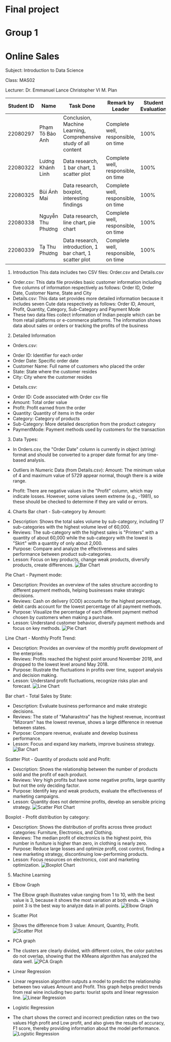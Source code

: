 # Final project 
# Group 1 
# Online Sales
Subject: Introduction to Data Science

Class: MAS02

Lecturer: Dr. Emmanuel Lance Christopher VI M. Plan

| Student ID | Name               | Task Done                                               | Remark by Leader                    | Student Evaluation |
|------------|--------------------|---------------------------------------------------------|-------------------------------------|--------------------|
| 22080297   | Phạm Tô Bảo Anh   | Conclusion, Machine Learning, Comprehensive study of all content | Complete well, responsible, on time | 100%               |
| 22080322   | Lương Khánh Linh  | Data research, 1 bar chart, 1 scatter plot              | Complete well, responsible, on time | 100%               |
| 22080325   | Bùi Ánh Mai      | Data research, boxplot, interesting findings            | Complete well, responsible, on time | 100%               |
| 22080338   | Nguyễn Thu Phương | Data research, line chart, pie chart                    | Complete well, responsible, on time | 100%               |
| 22080339   | Tạ Thu Phương     | Data research, introduction, 1 bar chart, 1 scatter plot | Complete well, responsible, on time | 100%               |

1. Introduction
This data includes two CSV files: Order.csv and Details.csv
- Order.csv: This data file provides basic customer information including five columns of information respectively as follows: Order ID, Order Date, Customer Name, State and City
- Details.csv: This data set provides more detailed information because it includes seven Cute data respectively as follows: Order ID, Amount, Profit, Quantity, Category, Sub-Category and Payment Mode
- These two data files collect information of Indian people which can be from retail platforms or e-commerce platforms. The information shows data about sales or orders or tracking the profits of the business
2. Detailed Information
   
- Orders.csv:
+ Order ID: Identifier for each order
+ Order Date: Specific order date
+ Customer Name: Full name of customers who placed the order
+ State: State where the customer resides
+ City: City where the customer resides
  
- Details.csv:
+ Order ID: Code associated with Order csv file
+ Amount: Total order value
+ Profit: Profit earned from the order
+ Quantity: Quantity of items in the order
+ Category: Category of products
+ Sub-Category: More detailed description from the product category
+ PaymentMode: Payment methods used by customers for the transaction

3. Data Types:
- In Orders.csv, the "Order Date" column is currently in object (string) format and should be converted 
to a proper date format for any time-based analysis.

- Outliers in Numeric Data (from Details.csv): Amount: The minimum value of 4 and maximum value of 5729 appear normal, though there is a wide range.

- Profit: There are negative values in the "Profit" column, which may indicate losses. However, some values seem extreme (e.g., -1981), so these should be checked to determine if they are valid or errors.

4. Charts
Bar chart - Sub-category by Amount:
+ Description: Shows the total sales volume by sub-category, including 17 sub-categories with the highest volume level of 60,000.
+ Reviews: The sub-category with the highest sales is "Printers" with a quantity of about 60,000 while the sub-category with the lowest is "Skirt" with a quantity of only about 2,000.
+ Purpose: Compare and analyze the effectiveness and sales performance between product sub-categories.
+ Lesson: Focus on key products, change weak products, diversify products, create differences.
![Bar Chart](image/bar1.jpg)

Pie Chart - Payment mode:
+ Description: Provides an overview of the sales structure according to different payment methods, helping businesses make strategic decisions.
+ Reviews: Cash on delivery (COD) accounts for the highest percentage, debit cards account for the lowest percentage of all payment methods.
+ Purpose: Visualize the percentage of each different payment method chosen by customers when making a purchase.
+ Lesson: Understand customer behavior, diversify payment methods and focus on key methods.
![Pie Chart](image/pie.jpg)

Line Chart - Monthly Profit Trend:
+ Description: Provides an overview of the monthly profit development of the enterprise.
+ Reviews: Profits reached the highest point around November 2018, and dropped to the lowest level around May 2018.
+ Purpose: Illustrate the fluctuations in profits over time, support analysis and decision making.
+ Lesson: Understand profit fluctuations, recognize risks plan and forecast.
![Line Chart](image/line.jpg)

Bar chart - Total Sales by State:
+ Description: Evaluate business performance and make strategic decisions.
+ Reviews: The state of "Maharashtra" has the highest revenue, incontrast "Mizoram" has the lowest revenue, shows a large difference in revenue between states.
+ Purpose: Compare revenue, evaluate and develop business performance.
+ Lesson: Focus and expand key markets, improve business strategy.
![Bar Chart](image/bar2.jpg)

Scatter Plot - Quantity of products sold and Profit:
+ Description: Shows the relationship between the number of products sold and the profit of each product.
+ Reviews: Very high profits but have some negative profits, large quantity but not the only deciding factor.
+ Purpose: Identify key and weak products, evaluate the effectiveness of marketing campaigns.
+ Lesson: Quantity does not determine profits, develop an sensible pricing strategy.
![Scatter Plot Chart](image/scatterplot.jpg)

Boxplot - Profit distribution by category:
+ Description: Shows the distribution of profits across three product categories: Furniture, Electronics, and Clothing.
+ Reviews: The median profit of electronics is the highest point, this number in funiture is higher than zero, in clothing is nearly zero.
+ Purpose: Reduce large losses and optimize profit, cost control, finding a new marketing strategy, discontinuing low-performing products.
+ Lesson: Focus resources on electronics, cost and marketing optimization.
![Boxplot Chart](image/boxplot.jpg)

5. Machine Learning
- Elbow Graph
+ The Elbow graph illustrates value ranging from 1 to 10, with the best value is 3, because it shows the most variation at both ends.
=> Using point 3 is the best way to analyze data in all points.
![Elbow Graph](image/elbow.jpg)
- Scatter Plot 
+ Shows the difference from 3 value: Amount, Quantity, Profit.
![Scatter Plot](image/Kmeans.jpg)
- PCA graph
+ The clusters are clearly divided, with different colors, the color patches do not overlap, showing that the KMeans algorithm has analyzed the data well.
![PCA Graph](image/pca.jpg)
- Linear Regression
+ Linear regression algorithm outputs a model to predict the relationship between two values ​​Amount and Profit. This graph helps predict trends from real wine including two parts: tourist spots and linear regression line.
![Linear Regression](image/linear.jpg)
- Logistic Regression
+ The chart shows the correct and incorrect prediction rates on the two values ​​High profit and Low profit, and also gives the results of accuracy, F1 score, thereby providing information about the model performance.
![Logistic Regression](image/logistic.jpg)
